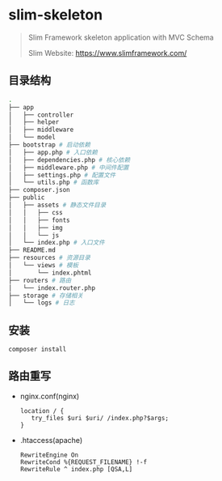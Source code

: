 # slim-skeleton

> Slim Framework skeleton application with MVC Schema
>
> Slim Website: https://www.slimframework.com/

## 目录结构

```bash
.
├── app  
│   ├── controller
│   ├── helper
│   ├── middleware
│   └── model
├── bootstrap # 启动依赖
│   ├── app.php # 入口依赖
│   ├── dependencies.php # 核心依赖
│   ├── middleware.php # 中间件配置
│   ├── settings.php # 配置文件
│   └── utils.php # 函数库
├── composer.json
├── public
│   ├── assets # 静态文件目录
│   │   ├── css
│   │   ├── fonts
│   │   ├── img
│   │   └── js
│   └── index.php # 入口文件
├── README.md
├── resources # 资源目录
│   └── views # 模板
│       └── index.phtml
├── routers # 路由
│   └── index.router.php
├── storage # 存储相关
│   └── logs # 日志
```

## 安装

```
composer install
```

## 路由重写

- nginx.conf(nginx)

	```
	location / {
	   try_files $uri $uri/ /index.php?$args;
	}
	```

- .htaccess(apache)

	```
	RewriteEngine On
	RewriteCond %{REQUEST_FILENAME} !-f
	RewriteRule ^ index.php [QSA,L]
	```
